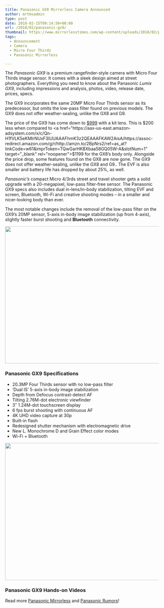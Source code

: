 ```yaml
---
title: Panasonic GX9 Mirrorless Camera Announced
author: mrtmsadmin
type: post
date: 2018-02-15T09:14:50+00:00
url: /2018/02/panasonic-gx9/
thumbnail: https://www.mirrorlesstimes.com/wp-content/uploads/2018/02/panasonic-lumix-gx9-1.jpg
tags:
  - Announcement
  - Camera
  - Micro Four Thirds
  - Panasonic Mirrorless

---
```

The _Panasonic GX9_ is a premium rangefinder-style camera with Micro Four Thirds image sensor. It comes with a sleek design aimed at street photographers. Everything you need to know about the Panasonic _Lumix GX9_, including impressions and analysis, photos, video, release date, prices, specs.

The GX9 incorporates the same 20MP Micro Four Thirds sensor as its predecessor, but omits the low-pass filter found on previous models. The GX9 does not offer weather-sealing, unlike the GX8 and G9.

The price of the GX9 has come down to <a href="https://aax-us-east.amazon-adsystem.com/x/c/Qn-H1fVLK5eKMlrNUxF3IUUAAAFhmK3z2QEAAAFKAW2AisA/https://assoc-redirect.amazon.com/g/r/http://www.amazon.com/Panasonic-Mirrorless-Camera-Megapixel-DC-GX9MK/dp/B079QZ1Z1R/ref=as_at/?imprToken=TQwGarHKBXbaa58GQ05W-A&slotNum=0&ie=UTF8&qid=1518535629&sr=8-2&keywords=panasonic+gx9&linkCode=sl1&tag=daicamnew-20&linkId=7b943bb2b77b6e4effa9023454926157" target="_blank" rel="noopener">$999</a> with a kit lens. This is $200 less when compared to <a href="https://aax-us-east.amazon-adsystem.com/x/c/Qn-H1fVLK5eKMlrNUxF3IUUAAAFhmK3z2QEAAAFKAW2AisA/https://assoc-redirect.amazon.com/g/r/http://amzn.to/2BpNrs2/ref=as_at?linkCode=w61&imprToken=TQwGarHKBXbaa58GQ05W-A&slotNum=1" target="_blank" rel="noopener">$1199 for the GX8’s body</a> only. Alongside the price drop, some features found on the GX8 are now gone. The GX9 does not offer weather-sealing, unlike the GX8 and G9.. The EVF is also smaller and battery life has dropped by about 25%, as well.<!--more-->

_Panasonic&#8217;s_ compact Micro 4/3rds street and travel shooter gets a solid upgrade with a 20-megapixel, low-pass filter-free sensor. The Panasonic GX9 specs also includes dual in-lens/in-<wbr />body stabilization, tilting EVF and screen, Bluetooth, Wi-Fi and creative shooting modes &#8211; in a smaller and nicer-looking body than ever.

The most notable changes include the removal of the low-pass filter on the GX9’s 20MP sensor, 5-axis in-body image stabilization (up from 4-axis), slightly faster burst shooting and **Bluetooth** connectivity.

<a href="https://aax-us-east.amazon-adsystem.com/x/c/Qn-H1fVLK5eKMlrNUxF3IUUAAAFhmK3z2QEAAAFKAW2AisA/https://assoc-redirect.amazon.com/g/r/http://www.amazon.com/Panasonic-Mirrorless-Camera-Megapixel-DC-GX9MK/dp/B079QZ1Z1R/ref=as_at/?imprToken=TQwGarHKBXbaa58GQ05W-A&slotNum=2&ie=UTF8&qid=1518535629&sr=8-2&keywords=panasonic+gx9&linkCode=sl1&tag=daicamnew-20&linkId=7b943bb2b77b6e4effa9023454926157" target="_blank" rel="noopener"><img class="aligncenter" src="https://i2.wp.com/www.dailycameranews.com/wp-content/uploads/2018/02/panasonic-lumix-gx9-3.jpg?resize=600%2C450&#038;ssl=1" alt="" width="600" height="450" data-recalc-dims="1" /></a>

### Panasonic GX9 Specifications

  * 20.3MP Four Thirds sensor with no low-pass filter
  * &#8216;Dual IS&#8217; 5-axis in-body image stabilization
  * Depth from Defocus contrast-detect AF
  * Tilting 2.76M-dot electronic viewfinder
  * 3&#8243; 1.24M-dot touchscreen display
  * 6 fps burst shooting with continuous AF
  * 4K UHD video capture at 30p
  * Built-in flash
  * Redesigned shutter mechanism with electromagnetic drive
  * New L. Monochrome D and Grain Effect color modes
  * Wi-Fi + Bluetooth

<a href="https://aax-us-east.amazon-adsystem.com/x/c/Qn-H1fVLK5eKMlrNUxF3IUUAAAFhmK3z2QEAAAFKAW2AisA/https://assoc-redirect.amazon.com/g/r/http://www.amazon.com/Panasonic-Mirrorless-Camera-Megapixel-DC-GX9MK/dp/B079QZ1Z1R/ref=as_at/?imprToken=TQwGarHKBXbaa58GQ05W-A&slotNum=2&ie=UTF8&qid=1518535629&sr=8-2&keywords=panasonic+gx9&linkCode=sl1&tag=daicamnew-20&linkId=7b943bb2b77b6e4effa9023454926157" target="_blank" rel="noopener"><img class="aligncenter" src="https://i0.wp.com/www.dailycameranews.com/wp-content/uploads/2018/02/panasonic-lumix-gx9-2.jpg?resize=600%2C450&#038;ssl=1" alt="" width="600" height="450" data-recalc-dims="1" /></a>

### Panasonic GX9 Hands-on Videos











Read more <a href="https://www.mirrorlesstimes.com/tag/panasonic-mirrorless" target="_blank" rel="noopener">Panasonic Mirrorless</a> and <a href="https://www.dailycameranews.com/tag/panasonic-rumors/" target="_blank" rel="noopener">Panasonic Rumors</a>!